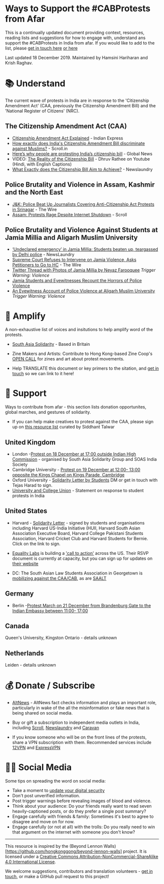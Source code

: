 # Ways to Support the #CABProtests from Afar
This is a continually updated document providing context, resources, reading lists and suggestions for how to engage with, understand ans support the #CABProtests in India from afar. If you would like to add to the list, please [get in touch here](mailto:krish.raghav@gmail.com) [or here](mailto:hamsini.h94@gmail.com)

Last updated 18 December 2019. Maintained by Hamsini Hariharan and Krish Raghav. 

# 📚 Understand 

The current wave of protests in India are in response to the 'Citizenship Amendment Act' (CAA, previously the Citizenship Amendment Bill) and the 'National Register of Citizens' (NRC).

## The Citizenship Amendment Act (CAA)
- [Citizenship Amendment Act Explained](https://indianexpress.com/article/explained/explained-how-to-be-a-citizen-of-india-earlier-now-6165960/) - Indian Express
- [How exactly does India's Citizenship Amendment Bill discriminate against Muslims?](https://scroll.in/article/944852/explainer-how-exactly-does-india-s-citizenship-amendment-bill-discriminate-against-muslims_) - Scroll.in 
- [Here’s why people are protesting India’s citizenship bill](https://globalnews.ca/news/6301241/india-protests-citizenship-bill-explainer/) - Global News
- VIDEO: [The Reality of the Citizenship Bill](https://www.youtube.com/watch?v=uS84V63IZUs&t=599s) - Dhruv Rathee on Youtube (Hindi, with English Captions)
- [What Exactly does the Citizenship Bill Aim to Achieve?](https://www.newslaundry.com/2019/12/10/explainer-what-exactly-does-the-citizenship-bill-aim-to-achieve) - Newslaundry 

## Police Brutality and Violence in Assam, Kashmir and the North East 
- [J&K: Police Beat Up Journalists Covering Anti-Citizenship Act Protests in Srinagar](https://thewire.in/rights/citizenship-act-protest-srinagar) - The Wire
- [Assam: Protests Rage Despite Internet Shutdown](https://scroll.in/article/947013/with-assams-social-media-blocked-television-plays-a-key-role-in-mobilising-protestors) - Scroll

## Police Brutality and Violence Against Students at Jamia Millia and Aligarh Muslim University
- [‘Undeclared emergency’ in Jamia Millia: Students beaten up, teargassed by Delhi police](https://www.newslaundry.com/2019/12/15/undeclared-emergency-in-jamia-millia-students-beaten-up-teargassed-by-delhi-police) - NewsLaundry 
- [Supreme Court Refuses to Intervene on Jamia Violence, Asks Petitioners to Go to HC](https://thewire.in/rights/supreme-court-refuses-to-intervene-on-jamia-violence-asks-petitioners-to-go-to-hc) - The Wire
- [Twitter Thread with Photos of Jamia Millia by Neyaz Farooquee](https://twitter.com/nafsmanzer/status/1206494192488181760) *Trigger Warning: Violence*
- [Jamia Students and Eyewitnesses Recount the Horrors of Police Violence](https://thewire.in/rights/watch-jamia-students-and-eyewitnesses-recount-the-horrors-of-police-violence)
- [An Eyewitness Account of Police Violence at Aligarh Muslim University](https://newslaundry.com/2019/12/16/stop-slapping-them-theyll-die-an-eyewitness-account-of-police-crackdown-on-amu-protest-against-citizenship-law) *Trigger Warning: Violence*

# 📣 Amplify

A non-exhaustive list of voices and insitutions to help amplify word of the protests.

- [South Asia Solidarity](https://twitter.com/SAsiaSolidarity) - Based in Britain 

- Zine Makers and Artists: Contribute to Hong Kong-based Zine Coop's [OPEN CALL](https://www.instagram.com/p/B6GWjbEgh50/?igshid=e8g6xnj19jvu) for zines and art about protest movements. 

- Help TRANSLATE this document or key primers to the sitation, and [get in touch](mailto:hamsini.h94@gmail.com) so we can link to it here!  


# 🙌 Support

Ways to contribute from afar - this section lists donation opportunites, global marches, and gestures of solidarity.

- If you can help make creatives to protest against the CAA, please sign up on [this resource list](https://docs.google.com/spreadsheets/d/1PFclLDIp8jfjRsrDrtln9YZmCHZzvJEpds5D-Z4ATa4/edit#gid=1995505772) curated by Siddhant Talwar

## United Kingdom
- London -[Protest on 18 December at 17;00 outside Indian High Commission](https://www.facebook.com/events/2615341235186966/permalink/2615422625178827/) - organised by South Asia Solidarity Group and SOAS India Society
- Cambridge University - [Protest on 19 December at 12:00- 13:00 opposite the Kings Chapel on Kings Parade, Cambridge](https://www.facebook.com/events/2615341235186966/)  
- Oxford University - [Solidarity Letter by Students](https://twitter.com/h_tejas/status/1206855838608039936) DM or get in touch with Tejas Harad to sign. 
- [University and College Union](https://www.ucu.org.uk/article/10504/UCU-statement-on-response-to-student-protests-in-India) - Statement on response to student protests in India


## United States

- Harvard - [Solidarity Letter](https://docs.google.com/document/d/1RA6I0MAPZgD57aMvwL_JXKIGRpq8yIMjTtaRWF7QVF0/edit?fbclid=IwAR2BlJiiKP_SCJKcAMJFXWF2QuEaPYKVqpjf9hlaKo4Ehs66py461vTMdU8) - signed by students and organisations including Harvard US-India Initiative (HUII, Harvard South Asian Association Executive Board, Harvard College Pakistani Students Association, Harvard Cricket Club and Harvard Students for Bernie. Click on the link to sign. 

- [Equality Labs](https://www.equalitylabs.org/) is building a ['call to action'](https://twitter.com/VDay/status/1207013427723456512) across the US. Their RSVP document is currently at capacity, but you can sign up for updates on [their website](https://www.equalitylabs.org/) 

- DC: The South Asian Law Students Association in Georgetown is [mobilizing against the CAA/CAB](https://twitter.com/sees11sees/status/1206633608989032449), as are [SAALT](https://twitter.com/SAALTweets)

## Germany
- Berlin -[Protest March on 21 December from Brandenburg Gate to the Indian Embassy between 11:00- 17:00](https://twitter.com/UroosaAlam1/status/1206936410869112833) 

## Canada
Queen's University, Kingston Ontario - details unknown

## Netherlands

Leiden - details unknown


# 💰 Donate / Subscribe

- [AltNews](https://www.altnews.in/donate/) - AltNews fact checks information and plays an important role, particularly in wake of the all the misinformation or fake news that is being shared on social media. 

- Buy or gift a subscription to independent media outlets in India, including [Scroll](https://scroll.in/subscribe), [Newslaundry](https://newslaundry.com/subscription) and [Caravan](https://caravanmagazine.in/subscribe)

- If you know someone who will be on the front lines of the protests, share a VPN subscription with them. Recommended services include [12VPN](https://12vpn.net/) and [ExpressVPN](https://www.expressvpn.com/) 

# 🤳🏼 Social Media 

Some tips on spreading the word on social media:

- Take a moment to [update your digital security](https://github.com/hongkonggong/tldr-digital-security) 
- Don't post unverified information.
- Post trigger warnings before revealing images of blood and violence.
- Think about your audience: Do your friends really want to read seven heavily-captioned posts, or do they prefer a single post summary?
- Engage carefully with friends & family: Sometimes it's best to agree to disagree and move on for now.
- Engage carefully (or not at all) with the trolls: Do you really need to win that argument on the internet with someone you don't know?

-----

This resource is inspired by the (Beyond Lennon Walls)[https://github.com/hongkonggong/beyond-lennon-walls] project. 
It is licensed under a [Creative Commons Attribution-NonCommercial-ShareAlike 4.0 International License](http://creativecommons.org/licenses/by-nc-sa/4.0/).

We welcome suggestions, contributors and translation volunteers - [get in touch](mailto:hamsini.h94@gmail.com), or make a GitHub pull request to this project! 
